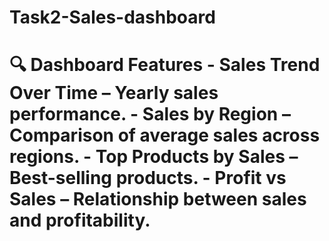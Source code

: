 # Task2-Sales-dashboard
# 🔍 Dashboard Features  - **Sales Trend Over Time** – Yearly sales performance. - **Sales by Region** – Comparison of average sales across regions. - **Top Products by Sales** – Best-selling products. - **Profit vs Sales** – Relationship between sales and profitability.

